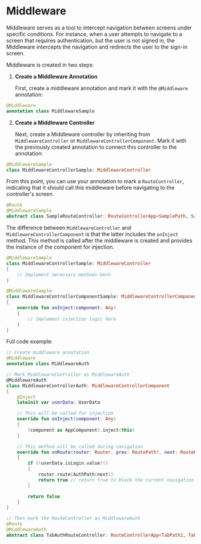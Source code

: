 # Middleware

Middleware serves as a tool to intercept navigation between screens under specific conditions. For instance, when a user attempts to navigate to a screen that requires authentication, but the user is not signed in, the Middleware intercepts the navigation and redirects the user to the sign-in screen.

Middleware is created in two steps:

1.  **Create a Middleware Annotation**

    First, create a middleware annotation and mark it with the `@Middleware` annotation:

```kotlin
@Middleware
annotation class MiddlewareSample
```

2.  **Create a Middleware Controller**

    Next, create a Middleware controller by inheriting from `MiddlewareController` or `MiddlewareControllerComponent`. Mark it with the previously created annotation to connect this controller to the annotation:

```kotlin
@MiddlewareSample
class MiddlewareControllerSample: MiddlewareController
```

From this point, you can use your annotation to mark a `RouteController`, indicating that it should call this middleware before navigating to the controller's screen.

```kotlin
@Route
@MiddlewareSample
abstract class SampleRouteController: RouteControllerApp<SamplePath, SampleScreen>()
```

The difference between `MiddlewareController` and `MiddlewareControllerComponent` is that the latter includes the `onInject` method. This method is called after the middleware is created and provides the instance of the component for injection.

```kotlin
@MiddlewareSample
class MiddlewareControllerSample: MiddlewareController
{
    // Implement necessary methods here 
}

@MiddlewareSample
class MiddlewareControllerComponentSample: MiddlewareControllerComponent
{
    override fun onInject(component: Any)
    {
        // Implement injection logic here 
    }
}
```

Full code example:

```kotlin
// Create middleware annotation
@Middleware
annotation class MiddlewareAuth

// Mark MiddlewareController as MiddlewareAuth
@MiddlewareAuth
class MiddlewareControllerAuth: MiddlewareControllerComponent
{
    @Inject
    lateinit var userData: UserData

    // This will be called for injection
    override fun onInject(component: Any)
    {
        (component as AppComponent).inject(this)
    }

    // This method will be called during navigation
    override fun onRoute(router: Router, prev: RoutePath?, next: RouteParamsGen): Boolean
    {
        if (!userData.isLogin.value!!)
        {
            router.route(AuthPath(next))
            return true // return true to block the current navigation 
        }

        return false
    }
}

// Then mark the RouteController as MiddlewareAuth 
@Route
@MiddlewareAuth
abstract class TabAuthRouteController: RouteControllerApp<TabPath2, TabViewModel, TabFragment>()
```
